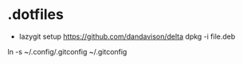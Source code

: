 # .dotfiles

- lazygit setup
https://github.com/dandavison/delta
dpkg -i file.deb

ln -s ~/.config/.gitconfig ~/.gitconfig

